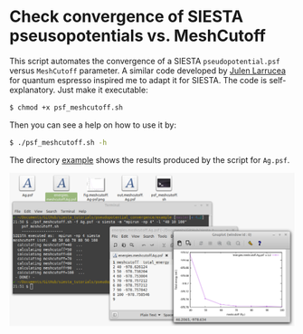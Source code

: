 # Check convergence of SIESTA pseusopotentials vs. MeshCutoff 
This script automates the convergence of a SIESTA `pseudopotential.psf` versus `MeshCutoff` parameter. A similar code developed by [Julen Larrucea](https://blog.larrucea.eu/checking-optimum-cutoff-qe/) for quantum espresso inspired me to adapt it for SIESTA. The code is self-explanatory. Just make it executable:
```bash
$ chmod +x psf_meshcutoff.sh
```
Then you can see a help on how to use it by:
```bash
$ ./psf_meshcutoff.sh -h
```

The directory [example](example) shows the results produced by the script for `Ag.psf`.


![](example/results_overview.png)
